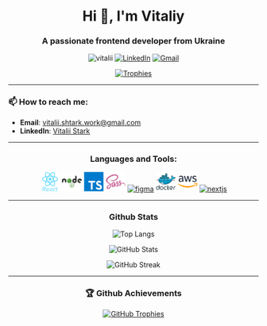 <h1 align="center">Hi 👋, I'm Vitaliy</h1>
<h3 align="center">A passionate frontend developer from Ukraine</h3>

<p align="center"> 
  <img src="https://komarev.com/ghpvc/?username=vitalii&label=Profile%20views&color=0e75b6&style=flat" alt="vitalii" /> 
  <a href="https://www.linkedin.com/in/vitalii-stark/" target="_blank"><img src="https://img.shields.io/badge/LinkedIn-blue?style=flat-square&logo=linkedin" alt="LinkedIn"></a>
  <a href="mailto:vitalii.shtark.work@gmail.com" target="_blank"><img src="https://img.shields.io/badge/Gmail-red?style=flat-square&logo=gmail" alt="Gmail"></a>
</p>

<p align="center">
  <a href="https://github.com/ryo-ma/github-profile-trophy"><img src="https://github-profile-trophy.vercel.app/?username=vitalii&theme=flat&no-bg=true&margin-w=15&margin-h=15" alt="Trophies" /></a>
</p>

---

### 📫 How to reach me:
- **Email**: [vitalii.shtark.work@gmail.com](mailto:vitalii.shtark.work@gmail.com)
- **LinkedIn**: [Vitalii Stark](https://www.linkedin.com/in/vitalii-stark/)

---

<h3 align="center">Languages and Tools:</h3>

<p align="center">
  <a href="https://reactjs.org/" target="_blank"><img src="https://raw.githubusercontent.com/devicons/devicon/master/icons/react/react-original-wordmark.svg" alt="react" width="40" height="40"/></a> 
  <a href="https://nodejs.org" target="_blank"><img src="https://raw.githubusercontent.com/devicons/devicon/master/icons/nodejs/nodejs-original-wordmark.svg" alt="nodejs" width="40" height="40"/></a> 
  <a href="https://www.typescriptlang.org/" target="_blank"><img src="https://raw.githubusercontent.com/devicons/devicon/master/icons/typescript/typescript-original.svg" alt="typescript" width="40" height="40"/></a> 
  <a href="https://sass-lang.com" target="_blank"><img src="https://raw.githubusercontent.com/devicons/devicon/master/icons/sass/sass-original.svg" alt="sass" width="40" height="40"/></a> 
  <a href="https://www.figma.com/" target="_blank"><img src="https://www.vectorlogo.zone/logos/figma/figma-icon.svg" alt="figma" width="40" height="40"/></a> 
  <a href="https://www.docker.com/" target="_blank"><img src="https://raw.githubusercontent.com/devicons/devicon/master/icons/docker/docker-original-wordmark.svg" alt="docker" width="40" height="40"/></a>
  <a href="https://aws.amazon.com" target="_blank"><img src="https://raw.githubusercontent.com/devicons/devicon/master/icons/amazonwebservices/amazonwebservices-original-wordmark.svg" alt="aws" width="40" height="40"/></a>
  <a href="https://nextjs.org/" target="_blank"><img src="https://cdn.worldvectorlogo.com/logos/nextjs-2.svg" alt="nextjs" width="40" height="40"/></a> 
</p>

---

<h3 align="center">Github Stats</h3>
<p align="center">
  <img src="https://github-readme-stats.vercel.app/api/top-langs?username=vitalii&show_icons=true&locale=en&layout=compact" alt="Top Langs" />
</p>

<p align="center">
  <img src="https://github-readme-stats.vercel.app/api?username=vitalii&show_icons=true&locale=en" alt="GitHub Stats" />
</p>

<p align="center">
  <img src="https://github-readme-streak-stats.herokuapp.com/?user=vitalii&" alt="GitHub Streak" />
</p>

---

<h3 align="center"> 🏆 Github Achievements</h3>
<p align="center">
  <a href="https://github.com/ryo-ma/github-profile-trophy"><img src="https://github-profile-trophy.vercel.app/?username=vitalii&row=1&column=6&no-frame=true&theme=flat" alt="GitHub Trophies" /></a>
</p>
